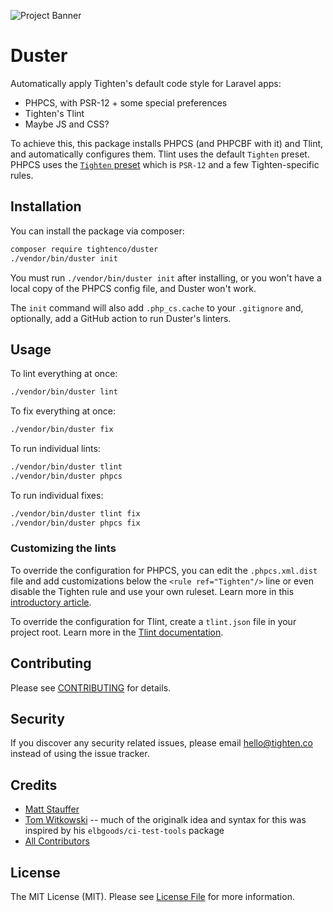 ![Project Banner](https://raw.githubusercontent.com/tighten/duster/main/banner.png)
# Duster

Automatically apply Tighten's default code style for Laravel apps:

- PHPCS, with PSR-12 + some special preferences
- Tighten's Tlint
- Maybe JS and CSS?

To achieve this, this package installs PHPCS (and PHPCBF with it) and Tlint, and automatically configures them. Tlint uses the default `Tighten` preset. PHPCS uses the [`Tighten` preset](https://github.com/tighten/tighten-coding-standard) which is `PSR-12` and a few Tighten-specific rules.

## Installation

You can install the package via composer:

```bash
composer require tightenco/duster
./vendor/bin/duster init
```

You must run `./vendor/bin/duster init` after installing, or you won't have a local copy of the PHPCS config file, and Duster won't work.

The `init` command will also add `.php_cs.cache` to your `.gitignore` and, optionally, add a GitHub action to run Duster's linters.

## Usage

To lint everything at once:

```bash
./vendor/bin/duster lint
```

To fix everything at once:

```bash
./vendor/bin/duster fix
```

To run individual lints:

```bash
./vendor/bin/duster tlint
./vendor/bin/duster phpcs
```

To run individual fixes:

```bash
./vendor/bin/duster tlint fix
./vendor/bin/duster phpcs fix
```

### Customizing the lints

To override the configuration for PHPCS, you can edit the `.phpcs.xml.dist` file and add customizations below the `<rule ref="Tighten"/>` line or even disable the Tighten rule and use your own ruleset. Learn more in this [introductory article](https://ncona.com/2012/12/creating-your-own-phpcs-standard/).

To override the configuration for Tlint, create a `tlint.json` file in your project root. Learn more in the [Tlint documentation](https://github.com/tighten/tlint#configuration).

## Contributing

Please see [CONTRIBUTING](CONTRIBUTING.md) for details.

## Security

If you discover any security related issues, please email hello@tighten.co instead of using the issue tracker.

## Credits

- [Matt Stauffer](https://github.com/mattstauffer)
- [Tom Witkowski](https://github.com/devgummibeer) -- much of the originalk idea and syntax for this was inspired by his `elbgoods/ci-test-tools` package
- [All Contributors](../../contributors)

## License

The MIT License (MIT). Please see [License File](LICENSE.md) for more information.

